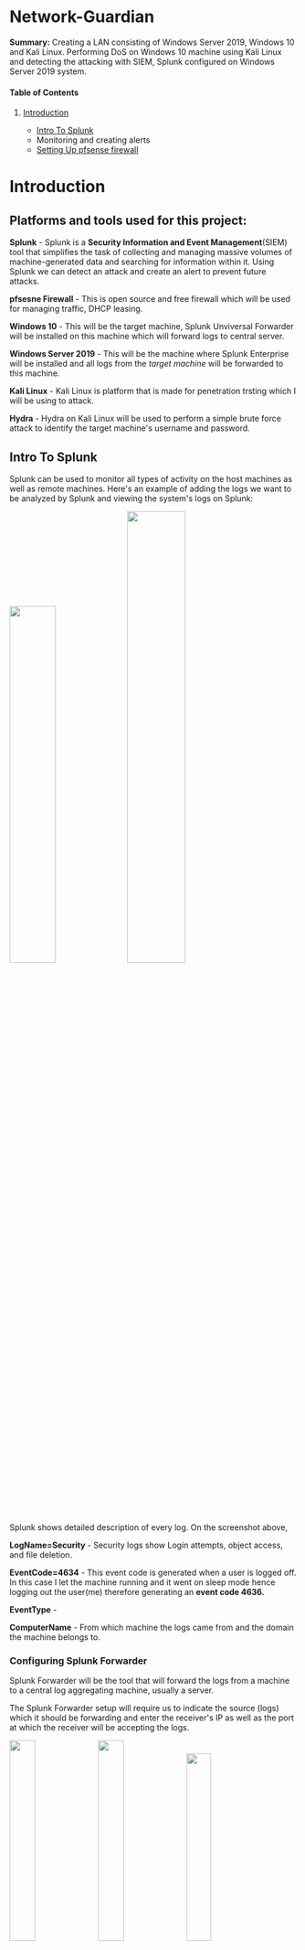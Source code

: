 # Network-Guardian
**Summary:** Creating a LAN consisting of Windows Server 2019, Windows 10 and Kali Linux. Performing DoS on Windows 10 machine using Kali Linux and detecting the attacking with SIEM, Splunk configured on Windows Server 2019 system. 

#### Table of Contents

1. [Introduction](#introduction)

   - [Intro To Splunk](#intro-to-splunk)
    - Monitoring and creating alerts
   - [Setting Up pfsense firewall](#setting-up-pfsense-firewall)


# Introduction

## Platforms and tools used for this project:

**Splunk** - Splunk is a **Security Information and Event Management**(SIEM) tool that simplifies the task of collecting and managing massive volumes of machine-generated data and searching for information within it. Using Splunk we can detect an attack and create an alert to prevent future attacks.

**pfsesne Firewall** - This is open source and free firewall which will be used for managing traffic, DHCP leasing.

**Windows 10** - This will be the target machine, Splunk Unviversal Forwarder will be installed on this machine which will forward logs to central server.

**Windows Server 2019** - This will be the machine where Splunk Enterprise will be installed and all logs from the *target machine* will be forwarded to this machine.

**Kali Linux** - Kali Linux is platform that is made for penetration trsting which I will be using to attack.

**Hydra** - Hydra on Kali Linux will be used to perform a simple brute force attack to identify the target machine's username and password. 

## Intro To Splunk

Splunk can be used to monitor all types of activity on the host machines as well as remote machines. Here's an example of adding the logs we want to be analyzed by Splunk and viewing the system's logs on Splunk:

<img src="https://github.com/PaviKotees/Network-Guardian/assets/154454339/144d0ed5-acbc-43e5-a07b-b78cb6dbcfe7" height="40%" width="40%"/> <img src="https://github.com/PaviKotees/Network-Guardian/assets/154454339/3a47fa18-a756-48a2-9408-b5de73a0422d" height="45%" width="45%"/>

Splunk shows detailed description of every log. On the screenshot above,

**LogName=Security** - Security logs show Login attempts, object access, and file deletion. 

**EventCode=4634** - This event code is generated when a user is logged off. In this case I let the machine running and it went on sleep mode hence logging out the user(me) therefore generating an **event code 4636.**

**EventType** - 

**ComputerName** - From which machine the logs came from and the domain the machine belongs to.

### **Configuring Splunk Forwarder**

Splunk Forwarder will be the tool that will forward the logs from a machine to a central log aggregating machine, usually a server. 

The Splunk Forwarder setup will require us to indicate the source (logs) which it should be forwarding and enter the receiver's IP as well as the port at which the receiver will be accepting the logs. 

<img src="https://github.com/PaviKotees/Malware-Analysis/assets/154454339/37e2c183-b1ca-4409-8471-a5516061947a" height="30%" width="30%"/> <img src="https://github.com/PaviKotees/Malware-Analysis/assets/154454339/7e014f31-9ddc-43fd-a18d-9d189885f27e" height="30%" width="30%"/> <img src="https://github.com/PaviKotees/Malware-Analysis/assets/154454339/755585cc-8bb4-46a0-88a2-d4c5cb0e9380" height="29%" width="29%"/>

Very important to configure the receiving port on the server's Splunk which will be our central repository.

<img src="https://github.com/PaviKotees/Network-Guardian/assets/154454339/01c0d6f7-4206-45b3-85a2-eec7c6d100be" height="30%" width="30%"/>

## Setting Up pfsense Firewall

After downloading [pfsense firewall](https://www.pfsense.org/download/). Set up the firewall with the number of interfaces required depending on the number of systems it will be connected to. 

<img src="https://github.com/PaviKotees/Network-Guardian/assets/154454339/11ca0a99-d575-410c-9127-1a121e479e95" height="30%" width="30%"/> 

Configure adapter em1 with an IP and set it up for DHCP leasing. Confiure rest of the adapters with an IP except one adapter which will act as a span port.

<img src="https://github.com/PaviKotees/Network-Guardian/assets/154454339/00bce584-dca6-43eb-a301-9f1c8c62e0e9" height="30%" width="30%"/> 

Installed Kali Linux on another machine which will be the attack machine and can be used to finish setting up the pfsense firewall.

Enter the firewall's IP in the browser and we will directed to the firewall's login page.

<img src="https://github.com/PaviKotees/Network-Guardian/assets/154454339/a0a58fba-ddbc-4803-b3d1-bb0f44419055" height="30%" width="30%"/> <img src="https://github.com/PaviKotees/Network-Guardian/assets/154454339/ba8f4d11-fc84-4cc7-9aa2-b02e3cc6dc61" height="30%" width="30%"/>

**I will be adding to this lab from time to time.**
